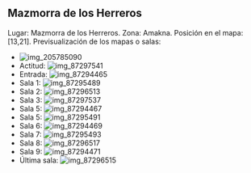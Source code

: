 ## Mazmorra de los Herreros
Lugar: Mazmorra de los Herreros.
Zona: Amakna.
Posición en el mapa: [13,21].
Previsualización de los mapas o salas:
- ![img_205785090](https://media.discordapp.net/attachments/1115311447145193482/1115347821697191956/205785090.jpg)
- Actitud: ![img_87297541](https://media.discordapp.net/attachments/1115311447145193482/1115367908852383824/87297541.jpg)
- Entrada: ![img_87294465](https://media.discordapp.net/attachments/1115311447145193482/1115367851960836217/87294465.jpg)
- Sala 1: ![img_87295489](https://media.discordapp.net/attachments/1115311447145193482/1115367877046960128/87295489.jpg)
- Sala 2: ![img_87296513](https://media.discordapp.net/attachments/1115311447145193482/1115367899704594572/87296513.jpg)
- Sala 3: ![img_87297537](https://media.discordapp.net/attachments/1115311447145193482/1115367905652134068/87297537.jpg)
- Sala 5: ![img_87294467](https://media.discordapp.net/attachments/1115311447145193482/1115367872152215682/87294467.jpg)
- Sala 5: ![img_87295491](https://media.discordapp.net/attachments/1115311447145193482/1115367878762438697/87295491.jpg)
- Sala 6: ![img_87294469](https://media.discordapp.net/attachments/1115311447145193482/1115367873997721680/87294469.jpg)
- Sala 7: ![img_87295493](https://media.discordapp.net/attachments/1115311447145193482/1115367880431783946/87295493.jpg)
- Sala 8: ![img_87296517](https://media.discordapp.net/attachments/1115311447145193482/1115367904280588308/87296517.jpg)
- Sala 9: ![img_87294471](https://media.discordapp.net/attachments/1115311447145193482/1115367875662860461/87294471.jpg)
- Última sala: ![img_87296515](https://media.discordapp.net/attachments/1115311447145193482/1115367902648995931/87296515.jpg)